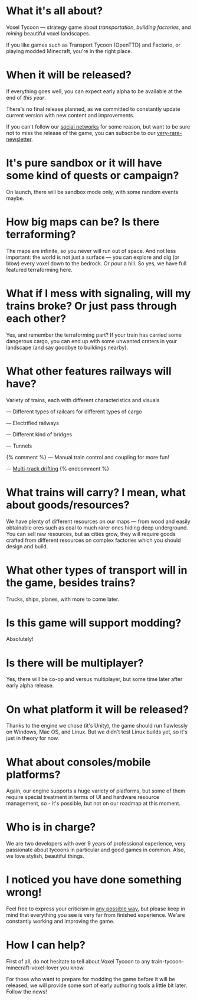 # What it's all about?

Voxel Tycoon — strategy game about *transportation*, *building&nbsp;factories*, and *mining* beautiful voxel landscapes.

If you like games such as Transport Tycoon (OpenTTD) and Factorio, or playing modded Minecraft, you're in the right place.

# When it will be released?

If everything goes well, you can expect early alpha to be available at the end of *this year*.

There's no final release planned, as we committed to constantly update current version with new content and improvements.

If you can't follow our [social networks](/contacts) for some reason, but want to be sure not to miss the release of the game, you can subscribe to our [very-rare-newsletter]({{site.newsletter_url}}).

# It's pure sandbox or it will have some kind of quests or campaign?

On launch, there will be sandbox mode only, with some random events maybe.

# How big maps can be? Is there terraforming?

The maps are infinite, so you never will run out of space. And not less important: the world is not just a surface — you can explore and dig (or blow) every voxel down to the bedrock. Or pour a hill. So yes, we have full featured terraforming here.

# What if I mess with signaling, will my trains broke? Or just pass through each other?

Yes, and remember the terraforming part? If your train has carried some dangerous cargo, you can end up with some unwanted craters in your landscape (and say goodbye to buildings nearby).

# What other features railways will have?

Variety of trains, each with different characteristics and visuals

— Different types of railcars for different types of cargo

— Electrified railways

— Different kind of bridges

— Tunnels

{% comment %}
— Manual train control and coupling for more fun!

— [Multi-track drifting]()
{% endcomment %}

# What trains will carry? I mean, what about goods/resources?

We have plenty of different resources on our maps — from wood and easily obtainable ores such as coal to much rarer ones hiding deep underground. You can sell raw resources, but as cities grow, they will require goods crafted from different resources on complex factories which you should design and build.

# What other types of transport will in the game, besides trains?

Trucks, ships, planes, with more to come later.

# Is this game will support modding?

Absolutely!

# Is there will be multiplayer?

Yes, there will be co-op and versus multiplayer, but some time later after early alpha release.

# On what platform it will be released?

Thanks to the engine we chose (it's Unity), the game should run flawlessly on Windows, Mac OS, and Linux. But we didn't test Linux builds yet,
so it's just in theory for now.

# What about consoles/mobile platforms?

Again, our engine supports a huge variety of platforms, but some of them require special treatment in terms of UI and hardware resource management, so - it's possible, but not on our roadmap at this moment.

# Who is in charge?

We are two developers with over 9 years of professional experience, very passionate about tycoons in particular and good games in common.
Also, we love stylish, beautiful things.

# I noticed you have done something wrong!

Feel free to express your criticism in [any possible way](/contacts), but please keep in mind that everything you see is very far from finished experience. We'are constantly working and improving the game.

# How I can help?

First of all, do not hesitate to tell about Voxel Tycoon to any train-tycoon-minecraft-voxel-lover you know.

For those who want to prepare for modding the game before it will be released, we will provide some sort of early authoring tools a little bit later. Follow the news!